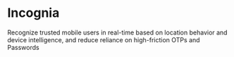 # Incognia

Recognize trusted mobile users in real-time based on location behavior and device intelligence, and reduce reliance on high-friction OTPs and Passwords
